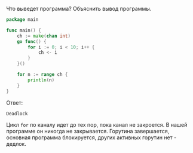 Что выведет программа? Объяснить вывод программы.

```go
package main

func main() {
	ch := make(chan int)
	go func() {
		for i := 0; i < 10; i++ {
			ch <- i
		}
	}()

	for n := range ch {
		println(n)
	}
}
```

Ответ:
```
Deadlock
```
Цикл `for` по каналу идет до тех пор, пока канал не закроется.
В нашей программе он никогда не закрывается. Горутина завершается, основная программа блокируется, других активных горутин нет - дедлок. 

